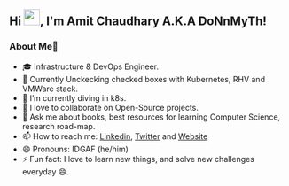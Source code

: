 ## Hi <img src="https://github.com/TheDudeThatCode/TheDudeThatCode/blob/master/Assets/Hi.gif" width="29px">, I'm Amit Chaudhary A.K.A DoNnMyTh!


### About Me🚀

- 🎓 Infrastructure & DevOps Engineer.
- 🔭 Currently Unckecking checked boxes with Kubernetes, RHV and VMWare stack.
- 🌱 I’m currently diving in k8s.
- 👯 I love to collaborate on Open-Source projects.
- 💬 Ask me about books, best resources for learning Computer Science, research road-map.
- 📫 How to reach me: [Linkedin](https://www.linkedin.com/in/donnmyth/), [Twitter](https://twitter.com/doNnMyTh) and [Website](https://www.hycorve.com)
- 😄 Pronouns: IDGAF (he/him)
- ⚡ Fun fact: I love to learn new things, and solve new challenges everyday 😄.
